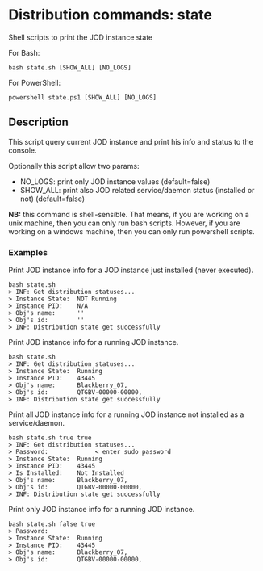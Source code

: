 # Distribution commands: state

Shell scripts to print the JOD instance state

For Bash:

```shell
bash state.sh [SHOW_ALL] [NO_LOGS]
```

For PowerShell:

```shell
powershell state.ps1 [SHOW_ALL] [NO_LOGS]
```

## Description

This script query current JOD instance and print his info and status to the console.

Optionally this script allow two params:
* NO_LOGS: print only JOD instance values (default=false)
* SHOW_ALL: print also JOD related service/daemon status (installed or not) (default=false)

**NB:** this command is shell-sensible. That means, if you are working on a unix machine, then you can only run bash scripts. However, if you are working on a windows machine, then you can only run powershell scripts.


### Examples

Print JOD instance info for a JOD instance just installed (never executed).
```shell
bash state.sh
> INF: Get distribution statuses...
> Instance State:  NOT Running
> Instance PID:    N/A
> Obj's name:      ''
> Obj's id:        ''
> INF: Distribution state get successfully
```

Print JOD instance info for a running JOD instance.
```shell
bash state.sh
> INF: Get distribution statuses...
> Instance State:  Running
> Instance PID:    43445
> Obj's name:      Blackberry_07,
> Obj's id:        QTGBV-00000-00000,
> INF: Distribution state get successfully
```

Print all JOD instance info for a running JOD instance not installed as a service/daemon.
```shell
bash state.sh true true
> INF: Get distribution statuses...
> Password:             < enter sudo password
> Instance State:  Running
> Instance PID:    43445
> Is Installed:    Not Installed
> Obj's name:      Blackberry_07,
> Obj's id:        QTGBV-00000-00000,
> INF: Distribution state get successfully
```

Print only JOD instance info for a running JOD instance.
```shell
bash state.sh false true
> Password:
> Instance State:  Running
> Instance PID:    43445
> Obj's name:      Blackberry_07,
> Obj's id:        QTGBV-00000-00000,
```

